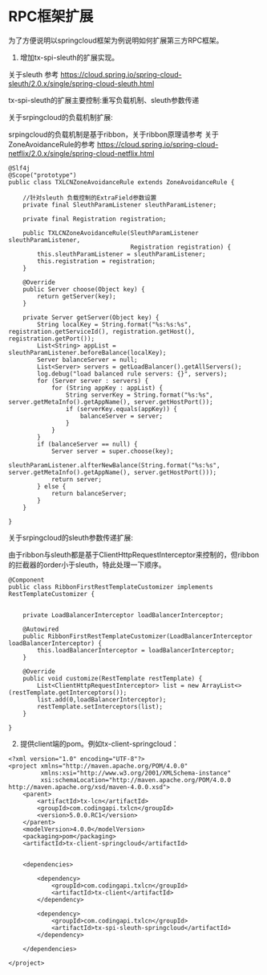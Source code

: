 # RPC框架扩展

为了方便说明以springcloud框架为例说明如何扩展第三方RPC框架。

1. 增加tx-spi-sleuth的扩展实现。

关于sleuth 参考 https://cloud.spring.io/spring-cloud-sleuth/2.0.x/single/spring-cloud-sleuth.html

tx-spi-sleuth的扩展主要控制:重写负载机制、sleuth参数传递

关于srpingcloud的负载机制扩展:

srpingcloud的负载机制是基于ribbon，关于ribbon原理请参考
关于ZoneAvoidanceRule的参考 https://cloud.spring.io/spring-cloud-netflix/2.0.x/single/spring-cloud-netflix.html

```
@Slf4j
@Scope("prototype")
public class TXLCNZoneAvoidanceRule extends ZoneAvoidanceRule {

    //针对sleuth 负载控制的ExtraField参数设置
    private final SleuthParamListener sleuthParamListener;

    private final Registration registration;

    public TXLCNZoneAvoidanceRule(SleuthParamListener sleuthParamListener,
                                  Registration registration) {
        this.sleuthParamListener = sleuthParamListener;
        this.registration = registration;
    }

    @Override
    public Server choose(Object key) {
        return getServer(key);
    }

    private Server getServer(Object key) {
        String localKey = String.format("%s:%s:%s", registration.getServiceId(), registration.getHost(), registration.getPort());
        List<String> appList = sleuthParamListener.beforeBalance(localKey);
        Server balanceServer = null;
        List<Server> servers = getLoadBalancer().getAllServers();
        log.debug("load balanced rule servers: {}", servers);
        for (Server server : servers) {
            for (String appKey : appList) {
                String serverKey = String.format("%s:%s", server.getMetaInfo().getAppName(), server.getHostPort());
                if (serverKey.equals(appKey)) {
                    balanceServer = server;
                }
            }
        }
        if (balanceServer == null) {
            Server server = super.choose(key);
            sleuthParamListener.alfterNewBalance(String.format("%s:%s", server.getMetaInfo().getAppName(), server.getHostPort()));
            return server;
        } else {
            return balanceServer;
        }
    }

}
```

关于srpingcloud的sleuth参数传递扩展:

由于ribbon与sleuth都是基于ClientHttpRequestInterceptor来控制的，但ribbon的拦截器的order小于sleuth，特此处理一下顺序。

```
@Component
public class RibbonFirstRestTemplateCustomizer implements RestTemplateCustomizer {


    private LoadBalancerInterceptor loadBalancerInterceptor;

    @Autowired
    public RibbonFirstRestTemplateCustomizer(LoadBalancerInterceptor loadBalancerInterceptor) {
        this.loadBalancerInterceptor = loadBalancerInterceptor;
    }

    @Override
    public void customize(RestTemplate restTemplate) {
        List<ClientHttpRequestInterceptor> list = new ArrayList<>(restTemplate.getInterceptors());
        list.add(0,loadBalancerInterceptor);
        restTemplate.setInterceptors(list);
    }

}
```


2. 提供client端的pom。例如tx-client-springcloud：


```
<?xml version="1.0" encoding="UTF-8"?>
<project xmlns="http://maven.apache.org/POM/4.0.0"
         xmlns:xsi="http://www.w3.org/2001/XMLSchema-instance"
         xsi:schemaLocation="http://maven.apache.org/POM/4.0.0 http://maven.apache.org/xsd/maven-4.0.0.xsd">
    <parent>
        <artifactId>tx-lcn</artifactId>
        <groupId>com.codingapi.txlcn</groupId>
        <version>5.0.0.RC1</version>
    </parent>
    <modelVersion>4.0.0</modelVersion>
    <packaging>pom</packaging>
    <artifactId>tx-client-springcloud</artifactId>


    <dependencies>

        <dependency>
            <groupId>com.codingapi.txlcn</groupId>
            <artifactId>tx-client</artifactId>
        </dependency>

        <dependency>
            <groupId>com.codingapi.txlcn</groupId>
            <artifactId>tx-spi-sleuth-springcloud</artifactId>
        </dependency>

    </dependencies>

</project>

```